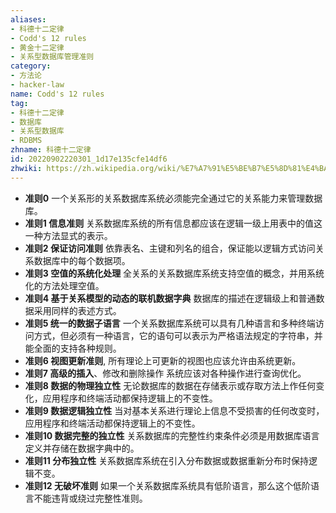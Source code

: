 ```yaml
---
aliases:
- 科德十二定律
- Codd's 12 rules
- 黄金十二定律
- 关系型数据库管理准则
category:
- 方法论
- hacker-law
name: Codd's 12 rules
tag:
- 科德十二定律
- 数据库
- 关系型数据库
- RDBMS
zhname: 科德十二定律
id: 20220902220301_1d17e135cfe14df6
zhwiki: https://zh.wikipedia.org/wiki/%E7%A7%91%E5%BE%B7%E5%8D%81%E4%BA%8C%E5%AE%9A%E5%BE%8B
---
```


* **准则0** 一个关系形的关系数据库系统必须能完全通过它的关系能力来管理数据库。
* **准则1 信息准则** 关系数据库系统的所有信息都应该在逻辑一级上用表中的值这一种方法显式的表示。
* **准则2 保证访问准则** 依靠表名、主键和列名的组合，保证能以逻辑方式访问关系数据库中的每个数据项。
* **准则3 空值的系统化处理** 全关系的关系数据库系统支持空值的概念，并用系统化的方法处理空值。
* **准则4 基于关系模型的动态的联机数据字典** 数据库的描述在逻辑级上和普通数据采用同样的表述方式。
* **准则5 统一的数据子语言** 一个关系数据库系统可以具有几种语言和多种终端访问方式，但必须有一种语言，它的语句可以表示为严格语法规定的字符串，并能全面的支持各种规则。
* **准则6 视图更新准则**, 所有理论上可更新的视图也应该允许由系统更新。
* **准则7 高级的插入**、修改和删除操作 系统应该对各种操作进行查询优化。
* **准则8 数据的物理独立性** 无论数据库的数据在存储表示或存取方法上作任何变化，应用程序和终端活动都保持逻辑上的不变性。
* **准则9 数据逻辑独立性** 当对基本关系进行理论上信息不受损害的任何改变时，应用程序和终端活动都保持逻辑上的不变性。
* **准则10 数据完整的独立性** 关系数据库的完整性约束条件必须是用数据库语言定义并存储在数据字典中的。
* **准则11 分布独立性** 关系数据库系统在引入分布数据或数据重新分布时保持逻辑不变。
* **准则12 无破坏准则** 如果一个关系数据库系统具有低阶语言，那么这个低阶语言不能违背或绕过完整性准则。